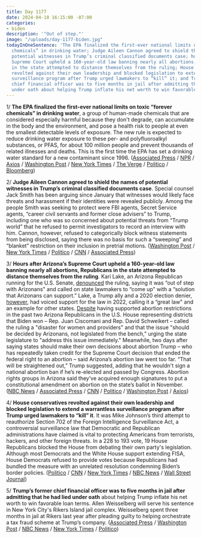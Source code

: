 ```yaml
---
title: Day 1177
date: 2024-04-10 16:15:00 -07:00
categories:
- biden
description: '"Out of step."'
image: "/uploads/day-1177-biden.jpg"
todayInOneSentence: 'The EPA finalized the first-ever national limits on toxic “forever
  chemicals” in drinking water; Judge Aileen Cannon agreed to shield the names of
  potential witnesses in Trump’s criminal classified documents case; hours after Arizona’s
  Supreme Court upheld a 160-year-old law banning nearly all abortions, Republicans
  in the state attempted to distance themselves from the ruling; House conservatives
  revolted against their own leadership and blocked legislation to extend a warrantless
  surveillance program after Trump urged lawmakers to “kill” it; and Trump’s former
  chief financial officer was to five months in jail after admitting that he had lied
  under oath about helping Trump inflate his net worth to win favorable loan terms. '
---
```


1/ **The EPA finalized the first-ever national limits on toxic “forever chemicals” in drinking water**, a group of human-made chemicals that are considered especially harmful because they don't degrade, can accumulate in the body and the environment, and pose a health risk to people at even the smallest detectable levels of exposure. The new rule is expected to reduce drinking water exposure to these per- and polyfluoroalkyl substances, or PFAS, for about 100 million people and prevent thousands of related illnesses and deaths. This is the first time the EPA has set a drinking water standard for a new contaminant since 1996. ([Associated Press](https://apnews.com/article/forever-chemicals-pfas-pollution-epa-drinking-water-1c8804288413a73bb7b99fc866c8fa51) / [NPR](https://www.npr.org/sections/health-shots/2024/04/10/1243775736/epa-pfas-forever-chemicals-drinking-water-limits) / [Axios](https://www.axios.com/2024/04/10/forever-chemicals-drinking-water-epa) / [Washington Post](https://www.washingtonpost.com/wellness/2024/04/10/pfas-drinking-water-epa-safety/) / [New York Times](https://www.nytimes.com/2024/04/10/climate/epa-pfas-drinking-water.html) / [The Verge](https://www.theverge.com/2024/4/10/24125488/epa-pfas-forever-chemicals-drinking-water-standards) / [Politico](https://www.politico.com/news/2024/04/10/biden-rule-targets-toxic-chemicals-in-us-drinking-water-00151435) / [Bloomberg](https://www.bloomberg.com/news/articles/2024-04-10/epa-sets-us-s-first-drinking-water-standards-to-limit-toxic-pfas?sref=MIBMEEoj))

2/ **Judge Aileen Cannon agreed to shield the names of potential witnesses in Trump’s criminal classified documents case**. Special counsel Jack Smith has been arguing since January that witnesses would likely face threats and harassment if their identities were revealed publicly. Among the people Smith was seeking to protect were FBI agents, Secret Service agents, “career civil servants and former close advisers” to Trump, including one who was so concerned about potential threats from “Trump world” that he refused to permit investigators to record an interview with him. Cannon, however, refused to categorically block witness statements from being disclosed, saying there was no basis for such a “sweeping” and “blanket” restriction on their inclusion in pretrial motions. ([Washington Post](https://www.washingtonpost.com/national-security/2024/04/09/judge-cannon-trump-witnesses/) / [New York Times](https://www.nytimes.com/2024/04/09/us/politics/trump-documents-witnesses.html) / [Politico](https://www.politico.com/news/2024/04/09/cannon-agrees-to-keep-witness-identities-secret-00151402) / [CNN](https://www.cnn.com/2024/04/09/politics/witnesses-secret-trump-classified-documents/) / [Associated Press](https://apnews.com/article/donald-trump-maralago-jack-smith-justice-department-bad5cb148471724b76e4aced04e0337f))

3/ **Hours after Arizona’s Supreme Court upheld a 160-year-old law banning nearly all abortions, Republicans in the state attempted to distance themselves from the ruling**. Kari Lake, an Arizona Republican running for the U.S. Senate, [denounced](https://www.nytimes.com/2024/04/10/us/politics/kari-lake-abortion-arizona.html) the ruling, saying it was “out of step with Arizonans" and called on state lawmakers to “come up” with a “solution that Arizonans can support.” Lake, a Trump ally and a 2020 election denier, [however](https://www.axios.com/2024/04/09/arizona-republicans-abortion-kari-lake-trump), had voiced support for the law in 2022, calling it a “great law" and an example for other states. [Despite](https://www.washingtonpost.com/elections/2024/04/10/arizona-abortion-ban-politics-election/) having supported abortion restrictions in the past two Arizona Republicans in the U.S. House representing districts that Biden won – Rep. Juan Ciscomani and Rep. David Schweikert – called the ruling a "disaster for women and providers" and that the issue "should be decided by Arizonans, not legislated from the bench," urging the state legislature to "address this issue immediately." Meanwhile, two days after saying states should make their own decisions about abortion Trump – who has repeatedly taken credit for the Supreme Court decision that ended the federal right to an abortion – said Arizona’s abortion law went too far. “That will be straightened out,” Trump suggested, adding that he wouldn't sign a national abortion ban if he’s re-elected and passed by Congress. Abortion rights groups in Arizona said they’ve acquired enough signatures to put a constitutional amendment on abortion on the state’s ballot in November. ([NBC News](https://www.nbcnews.com/politics/donald-trump/trump-says-arizona-abortion-ruling-went-far-rcna147217) / [Associated Press](https://apnews.com/article/trump-abortion-arizona-law-florida-ban-7cdd6d2e3c320a89ec7a7c037824e7cd) / [CNN](https://www.cnn.com/2024/04/10/politics/trump-says-he-wouldnt-sign-federal-abortion-ban/index.html) / [Politico](https://www.politico.com/news/2024/04/10/trump-says-arizona-went-too-far-in-abortion-ruling-00151517) / [Washington Post](https://www.washingtonpost.com/politics/2024/04/10/trump-arizona-abortion-supreme-court-ruling/) / [Axios](https://www.axios.com/2024/04/10/trump-abortion-ban-arizona))

4/ **House conservatives revolted against their own leadership and blocked legislation to extend a warrantless surveillance program after Trump urged lawmakers to “kill” it**. It was Mike Johnson’s third attempt to reauthorize Section 702 of the Foreign Intelligence Surveillance Act, a controversial surveillance law that Democratic and Republican administrations have claimed is vital to protecting Americans from terrorists, hackers, and other foreign threats. In a 228 to 193 vote, 19 House Republicans blocked the House from debating their own party's legislation. Although most Democrats and the White House support extending FISA, House Democrats refused to provide votes because Republicans had bundled the measure with an unrelated resolution condemning Biden’s border policies. ([Politico](https://www.politico.com/live-updates/2024/04/10/congress/fisa-failure-00151546) / [CNN](https://www.cnn.com/2024/04/10/politics/trump-fisa-speaker-johnson-house-republicans/index.html) / [New York Times](https://www.nytimes.com/2024/04/10/us/politics/fisa-trump-johnson-house.html) / [NBC News](https://www.nbcnews.com/politics/congress/house-republicans-are-chaos-fighting-key-surveillance-tool-rcna147175) / [Wall Street Journal](https://www.wsj.com/politics/policy/kill-fisa-trump-creates-new-headache-for-speaker-johnson-over-spy-powers-vote-96ead8a8?mod=hp_lead_pos2))

5/ **Trump’s former chief financial officer was to five months in jail after admitting that he had lied under oath** about helping Trump inflate his net worth to win favorable loan terms. Allen Weisselberg will serve his sentence in New York City's Rikers Island jail complex. Weisselberg spent three months in jail at Rikers last year after pleading guilty to helping orchestrate a tax fraud scheme at Trump’s company. ([Associated Press](https://apnews.com/article/weisselberg-trump-perjury-new-york-b76cde56c6cb983ab8789f95d5a0c6c0) / [Washington Post](https://www.washingtonpost.com/national-security/2024/04/10/trump-weisselberg-sentencing-new-york/) / [NBC News](https://www.nbcnews.com/politics/donald-trump/ex-trump-cfo-allen-weisselberg-sentenced-perjury-trump-civil-fraud-tri-rcna147144) / [New York Times](https://www.nytimes.com/2024/04/10/nyregion/allen-weisselberg-sentenced-trump.html) / [Politico](https://www.politico.com/news/2024/04/10/allen-weisselberg-civil-fraud-case-00151496))
